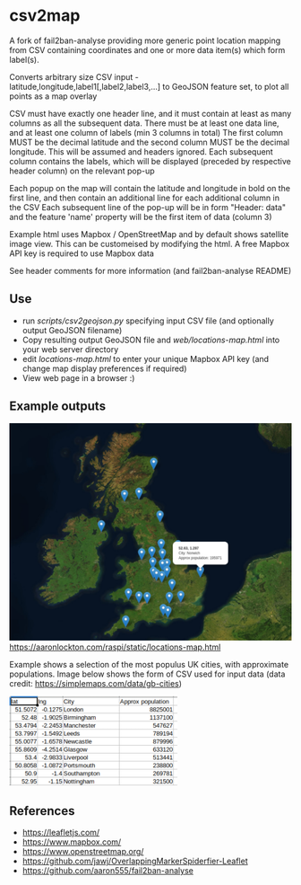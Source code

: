 # csv2map
A fork of fail2ban-analyse providing more generic point location mapping from CSV containing coordinates and one or more data item(s) which form label(s).

Converts arbitrary size CSV input - latitude,longitude,label1[,label2,label3,...] to GeoJSON feature set, to plot all points as a map overlay

CSV must have exactly one header line, and it must contain at least as many columns as all the subsequent data.  There must be at least one data line, and at least one column of labels (min 3 columns in total)
The first column MUST be the decimal latitude and the second column MUST be the decimal longitude.  This will be assumed and headers ignored.
Each subsequent column contains the labels, which will be displayed (preceded by respective header column) on the relevant pop-up

Each popup on the map will contain the latitude and longitude in bold on the first line, and then contain an additional line for each additional column in the CSV
Each subsequent line of the pop-up will be in form "Header: data" and the feature 'name' property will be the first item of data (column 3)

Example html uses Mapbox / OpenStreetMap and by default shows satellite image view.  This can be customeised by modifying the html.  A free Mapbox API key is required to use Mapbox data

See header comments for more information (and fail2ban-analyse README)

## Use

- run _scripts/csv2geojson.py_ specifying input CSV file (and optionally output GeoJSON filename)
- Copy resulting output GeoJSON file and _web/locations-map.html_ into your web server directory
- edit _locations-map.html_ to enter your unique Mapbox API key (and change map display preferences if required)
- View web page in a browser :)

## Example outputs

![Selected UK cities](examples/UK-cities.png)
https://aaronlockton.com/raspi/static/locations-map.html

Example shows a selection of the most populus UK cities, with approximate populations.  Image below shows the form of CSV used for input data (data credit: https://simplemaps.com/data/gb-cities)

![Selected UK cities - input data](examples/UK-cities-input-csv.png)

## References

- https://leafletjs.com/
- https://www.mapbox.com/
- https://www.openstreetmap.org/
- https://github.com/jawj/OverlappingMarkerSpiderfier-Leaflet
- https://github.com/aaron555/fail2ban-analyse
